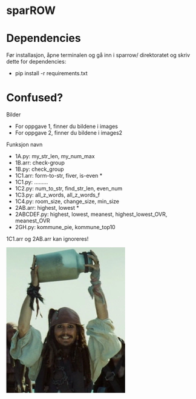 # sparROW

# Dependencies

Før installasjon, åpne terminalen og gå inn i sparrow/ direktoratet og skriv dette for dependencies:
- pip install -r requirements.txt

# Confused?

Bilder
- For oppgave 1, finner du bildene i images
- For oppgave 2, finner du bildene i images2

Funksjon navn
- 1A.py: my_str_len, my_num_max
- 1B.arr: check-group
- 1B.py: check_group
- 1C1.arr: form-to-str, fiver, is-even *
- 1C1.py: .........
- 1C2.py: num_to_str, find_str_len, even_num
- 1C3.py: all_z_words, all_z_words_f
- 1C4.py: room_size, change_size, min_size
- 2AB.arr: highest, lowest *
- 2ABCDEF.py: highest, lowest, meanest, highest_lowest_OVR, meanest_OVR
- 2GH.py: kommune_pie, kommune_top10

1C1.arr og 2AB.arr kan ignoreres! 

![sparrow](images/jar.png)
